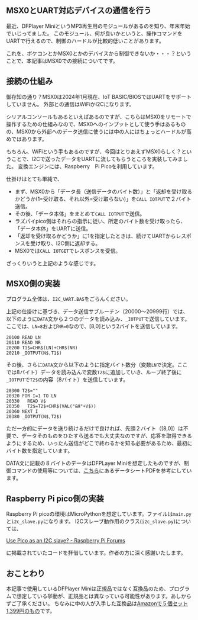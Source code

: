 ## MSX0とUART対応デバイスの通信を行う
  
最近、DFPlayer MiniというMP3再生用のモジュールがあるのを知り、年末年始でいじってました。
このモジュール、何が良いかというと、操作コマンドをUARTで行えるので、制御のハードルが比較的低いことがあります。

これを、ポケコンとかMSX0とかのデバイスから制御できないか・・・？ということで、本記事はMSX0での接続についてです。

## 接続の仕組み
  
御存知の通り？MSX0は2024年1月現在、IoT BASIC/BIOSではUARTをサポートしていません。
外部との通信はWiFiかI2Cになります。
  
シリアルコンソールもあるといえばあるのですが、こちらはMSX0をリモートで操作するための仕組みなので、MSX0へのインプットとして使う手はあるものの、MSX0から外部へのデータ送信に使うには中の人にはちょっとハードルが高めではあります。
  
もちろん、WiFiという手もあるのですが、今回はとりあえずMSX0らしく？ということで、I2Cで送ったデータをUARTに流してもらうところを実装してみました。
変換エンジンには、Raspberry　Pi Picoを利用しています。
  
仕掛けはとても単純で、
- まず、MSX0から「データ長（送信データのバイト数）」と「返却を受け取るかどうか(1=受け取る、それ以外=受け取らない)」を`CALL IOTPUT`で２バイト送信。
- その後、「データ本体」をまとめて`CALL IOTPUT`で送信。
- ラズパイpico側はそれらの指示に従い、所定のバイト数を受け取ったら、「データ本体」をUARTに送信。
- 「返却を受け取るかどうか」に1を指定したときは、続けてUARTからレスポンスを受け取り、I2C側に返却する。
- MSX0では`CALL IOTGET`でレスポンスを受信。
  
ざっくりいうと上記のような感じです。

## MSX0側の実装

プログラム全体は、`I2C_UART.BAS`をごらんください。
  
上記の仕掛けに基づき、データ送信サブルーチン（20000〜20999行）では、以下のように`DATA`文から２つのデータを読み込み、`_IOTPUT`で送信しています。
ここでは、`LN=8`および`NR=0`なので、\[8,0\]という2バイトを送信しています。
  
```BASIC
20100 READ LN
20110 READ NR
20200 T1$=CHR$(LN)+CHR$(NR)
20210 _IOTPUT(N$,T1$)
```

その後、さらに`DATA`文から以下のように指定バイト数分（変数`LN`で決定。ここでは8バイト）データを読み込んで変数`T2$`に追加していき、ループ終了後に`_IOTPUT`で`T2$`の内容（8バイト）を送信しています。

```BASIC
20300 T2$=""
20320 FOR I=1 TO LN
20330   READ V$
20350   T2$=T2$+CHR$(VAL("&H"+V$))
20360 NEXT I
20380 _IOTPUT(N$,T2$)
```

ただ一方的にデータを送り続けるだけで良ければ、先頭２バイト（\[8,0\]）は不要で、データそのものをひたすら送るでも大丈夫なのですが、応答を取得できるようにするため、いったん送信がどこで終わるかを知る必要があるため、最初にバイト数を指定しています。

DATA文に記載の８バイトのデータはDFPLayer Miniを想定したものですが、制御コマンドの使用等については、[こちら](https://github.com/DFRobot/DFRobotDFPlayerMini/tree/master/doc)にあるデータシートPDFを参考にしています。
  
## Raspberry Pi pico側の実装
  
Raspberry Pi picoの環境はMicroPythonを想定しています。ファイルは`main.py`と`i2c_slave.py`になります。
I2Cスレーブ動作用のクラス(`i2c_slave.py`)については、
  
[Use Pico as an I2C slave? - Raspberry Pi Forums](https://forums.raspberrypi.com/viewtopic.php?t=302978)
  
に掲載されていたコードを拝借しています。作者の方に深く感謝いたします。

## おことわり
  
本記事で使用しているDFPlayer Miniは正規品ではなく互換品のため、プログラムで想定している挙動が、正規品とは異なっている可能性があります。あしからずご了承ください。
ちなみに中の人が入手した互換品は[Amazonで５個セット1,399円のもの](https://amzn.to/47r4oxP)です。